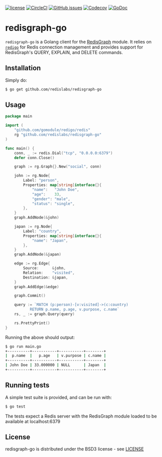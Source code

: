 [![license](https://img.shields.io/github/license/RedisGraph/redisgraph-go.svg)](https://github.com/RedisGraph/redisgraph-go)
[![CircleCI](https://circleci.com/gh/RedisGraph/redisgraph-go/tree/master.svg?style=svg)](https://circleci.com/gh/RedisGraph/redisgraph-go/tree/master)
[![GitHub issues](https://img.shields.io/github/release/RedisGraph/redisgraph-go.svg)](https://github.com/RedisGraph/redisgraph-go/releases/latest)
[![Codecov](https://codecov.io/gh/RedisGraph/redisgraph-go/branch/master/graph/badge.svg)](https://codecov.io/gh/RedisGraph/redisgraph-go)
[![GoDoc](https://godoc.org/github.com/RedisGraph/redisgraph-go?status.svg)](https://godoc.org/github.com/RedisGraph/redisgraph-go)

# redisgraph-go

`redisgraph-go` is a Golang client for the [RedisGraph](https://oss.redislabs.com/redisgraph/) module. It relies on [`redigo`](https://github.com/gomodule/redigo) for Redis connection management and provides support for RedisGraph's QUERY, EXPLAIN, and DELETE commands.

## Installation

Simply do:
```sh
$ go get github.com/redislabs/redisgraph-go
```

## Usage

```go
package main

import (
	"github.com/gomodule/redigo/redis"
	rg "github.com/redislabs/redisgraph-go"
)

func main() {
	conn, _ := redis.Dial("tcp", "0.0.0.0:6379")
	defer conn.Close()

	graph := rg.Graph{}.New("social", conn)

	john := rg.Node{
		Label: "person",
		Properties: map[string]interface{}{
			"name":   "John Doe",
			"age":    33,
			"gender": "male",
			"status": "single",
		},
	}
	graph.AddNode(&john)

	japan := rg.Node{
		Label: "country",
		Properties: map[string]interface{}{
			"name": "Japan",
		},
	}
	graph.AddNode(&japan)

	edge := rg.Edge{
		Source:      &john,
		Relation:    "visited",
		Destination: &japan,
	}
	graph.AddEdge(&edge)

	graph.Commit()

	query := `MATCH (p:person)-[v:visited]->(c:country)
		   RETURN p.name, p.age, v.purpose, c.name`
	rs, _ := graph.Query(query)

	rs.PrettyPrint()
}
```

Running the above should output:

```sh
$ go run main.go
+----------+-----------+-----------+--------+
|  p.name  |   p.age   | v.purpose | c.name |
+----------+-----------+-----------+--------+
| John Doe | 33.000000 | NULL      | Japan  |
+----------+-----------+-----------+--------+
```

## Running tests

A simple test suite is provided, and can be run with:

```sh
$ go test
```

The tests expect a Redis server with the RedisGraph module loaded to be available at localhost:6379

## License

redisgraph-go is distributed under the BSD3 license - see [LICENSE](LICENSE)
